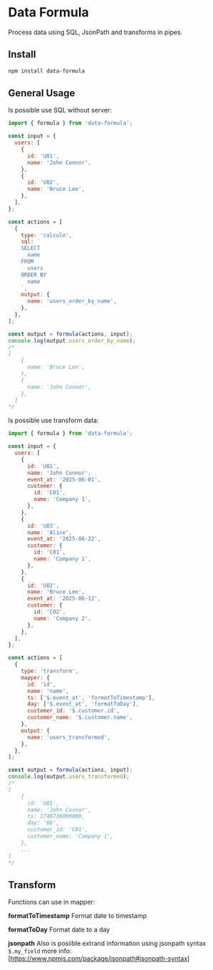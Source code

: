 # Data Formula

Process data using SQL, JsonPath and transforms in pipes.

## Install

```bash
npm install data-formula
```

## General Usage

Is possible use SQL without server:

```js
import { formula } from 'data-formula';

const input = {
  users: [
    {
      id: 'U01',
      name: 'John Connor',
    },
    {
      id: 'U02',
      name: 'Bruce Lee',
    },
  ],
};

const actions = [
  {
    type: 'calcule',
    sql: `
    SELECT 
      name
    FROM
      users
    ORDER BY
      name
    `,
    output: {
      name: 'users_order_by_name',
    },
  },
];

const output = formula(actions, input);
console.log(output.users_order_by_name);
/*
[
    {
      name: 'Bruce Lee',
    },
    {
      name: 'John Connor',
    },
  ]
*/
```

Is possible use transform data:

```js
import { formula } from 'data-formula';

const input = {
  users: [
    {
      id: 'U01',
      name: 'John Connor',
      event_at: '2025-06-01',
      customer: {
        id: 'C01',
        name: 'Company 1',
      },
    },
    {
      id: 'U03',
      name: 'Alice',
      event_at: '2025-06-22',
      customer: {
        id: 'C01',
        name: 'Company 1',
      },
    },
    {
      id: 'U02',
      name: 'Bruce Lee',
      event_at: '2025-06-12',
      customer: {
        id: 'C02',
        name: 'Company 2',
      },
    },
  ],
};

const actions = [
  {
    type: 'transform',
    mapper: {
      id: 'id',
      name: 'name',
      ts: ['$.event_at', 'formatToTimestamp'],
      day: ['$.event_at', 'formatToDay'],
      customer_id: '$.customer.id',
      customer_name: '$.customer.name',
    },
    output: {
      name: 'users_transformed',
    },
  },
];

const output = formula(actions, input);
console.log(output.users_transformed);
/*
[
    {
      id: 'U01',
      name: 'John Connor',
      ts: 1748736000000,
      day: '06',
      customer_id: 'C01',
      customer_name: 'Company 1',
    },
    ...
]
*/
```



## Transform

Functions can use in mapper:

**formatToTimestamp** Format date to timestamp

**formatToDay** Format date to a day

**jsonpath** Also is posiible extrand information using jsonpath syntax `$.my_field` more info: [https://www.npmjs.com/package/jsonpath#jsonpath-syntax]
